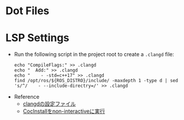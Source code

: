 # Dot Files
# LSP Settings
- Run the following script in the project root to create a `.clangd` file:
  ```
  echo "CompileFlags:" >> .clangd
  echo "  Add:" >> .clangd
  echo "    - -std=c++17" >> .clangd
  find /opt/ros/${ROS_DISTRO}/include/ -maxdepth 1 -type d | sed 's/^/    - --include-directry=/' >> .clangd
  ```
- Reference
  - [clangdの設定ファイル](https://zenn.dev/tkcd/articles/clangd-config)
  - [CocInstallをnon-interactiveに実行](https://github.com/neoclide/coc.nvim/issues/450#issuecomment-632482922)
